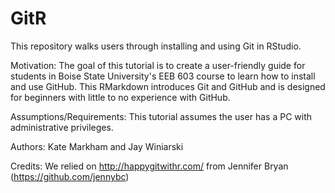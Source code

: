 # GitR
This repository walks users through installing and using Git in RStudio.

Motivation:
The goal of this tutorial is to create a user-friendly guide for students in Boise State University's EEB 603 course to learn how to install and use GitHub. This RMarkdown introduces Git and GitHub and is designed for beginners with little to no experience with GitHub.

Assumptions/Requirements: 
This tutorial assumes the user has a PC with administrative privileges.

Authors: 
Kate Markham and Jay Winiarski

Credits:
We relied on http://happygitwithr.com/ from Jennifer Bryan (https://github.com/jennybc)
